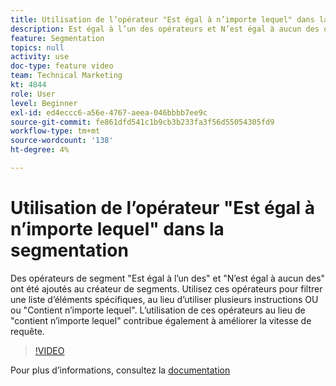 ```yaml
---
title: Utilisation de l’opérateur "Est égal à n’importe lequel" dans la segmentation
description: Est égal à l’un des opérateurs et N’est égal à aucun des opérateurs de segment a été ajouté au créateur de segments. Utilisez ces opérateurs pour filtrer une liste d’éléments spécifiques, au lieu d’utiliser plusieurs instructions OU ou Contient n’importe lequel. L’utilisation de ces opérateurs au lieu de contient l’un de permet d’améliorer également la vitesse de requête.
feature: Segmentation
topics: null
activity: use
doc-type: feature video
team: Technical Marketing
kt: 4844
role: User
level: Beginner
exl-id: ed4eccc6-a56e-4767-aeea-046bbbb7ee9c
source-git-commit: fe861dfd541c1b9cb3b233fa3f56d55054305fd9
workflow-type: tm+mt
source-wordcount: '138'
ht-degree: 4%

---
```


# Utilisation de l’opérateur &quot;Est égal à n’importe lequel&quot; dans la segmentation

Des opérateurs de segment &quot;Est égal à l’un des&quot; et &quot;N’est égal à aucun des&quot; ont été ajoutés au créateur de segments. Utilisez ces opérateurs pour filtrer une liste d’éléments spécifiques, au lieu d’utiliser plusieurs instructions OU ou &quot;Contient n’importe lequel&quot;. L’utilisation de ces opérateurs au lieu de &quot;contient n’importe lequel&quot; contribue également à améliorer la vitesse de requête.

>[!VIDEO](https://video.tv.adobe.com/v/32960/?quality=12)

Pour plus d’informations, consultez la [documentation](https://experienceleague.adobe.com/docs/analytics/components/segmentation/segment-reference/seg-operators.html)
